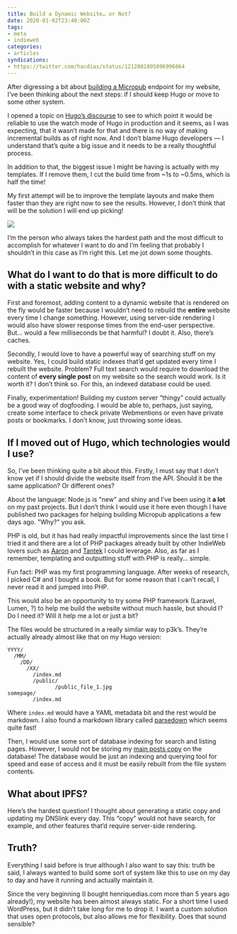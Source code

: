 ```yaml
---
title: Build a Dynamic Website… or Not?
date: 2020-01-02T23:40:00Z
tags:
- meta
- indieweb
categories:
- articles
syndications:
- https://twitter.com/hacdias/status/1212881805096996864
---
```


After digressing a bit about [building a Micropub](/2020/01/01/building-micropub) endpoint for my website, I’ve been thinking about the next steps: if I should keep Hugo or move to some other system.

<!--more-->

I opened a topic on [Hugo’s discourse](https://discourse.gohugo.io/t/use-hugo-watch-in-production/22599/14) to see to which point it would be reliable to use the watch mode of Hugo in production and it seems, as I was expecting, that it wasn’t made for that and there is no way of making incremental builds as of right now. And I don’t blame Hugo developers — I understand that’s quite a big issue and it needs to be a really thoughtful process.

In addition to that, the biggest issue I might be having is actually with my templates. If I remove them, I cut the build time from ~1s to ~0.5ms, which is half the time!

My first attempt will be to improve the template layouts and make them faster than they are right now to see the results. However, I don’t think that will be the solution I will end up picking!

![](https://cdn.hacdias.com/media/2020-01-comic-social.jpg?class=invert)

I’m the person who always takes the hardest path and the most difficult to accomplish for whatever I want to do and I’m feeling that probably I shouldn’t in this case as I’m right this. Let me jot down some thoughts.

## What do I want to do that is more difficult to do with a static website and why?

First and foremost, adding content to a dynamic website that is rendered on the fly would be faster because I wouldn’t need to rebuild the **entire** website every time I change something. However, using server-side rendering I would also have slower response times from the end-user perspective.  But…  would a few milliseconds be that harmful? I doubt it. Also, there’s caches.

Secondly, I would love to have a powerful way of searching stuff on my website. Yes, I could build static indexes that’d get updated every time I rebuilt the website. Problem? Full text search would require to download the content of **every single post** on my website so the search would work. Is it worth it? I don’t think so. For this, an indexed database could be used.

Finally, experimentation! Building my custom server “thingy” could actually be a good way of dogfooding.  I would be able to, perhaps, just saying, create some interface to check private Webmentions or even have private posts or bookmarks. I don’t know, just throwing some ideas.

## If I moved out of Hugo, which technologies would I use?

So, I’ve been thinking quite a bit about this. Firstly, I must say that I don’t know yet if I should divide the website itself from the API. Should it be the same application? Or different ones?

About the language: Node.js is "new" and shiny and I’ve been using it **a lot** on my past projects. But I don’t think I would use it here even though I have published two packages for helping building Micropub applications a few days ago. "Why?" you ask.

PHP is old, but it has had really impactful improvements since the last time I tried it and there are a lot of PHP packages already built by other IndieWeb lovers such as [Aaron](https://aaronparecki.com/) and [Tantek](http://tantek.com/) I could leverage. Also, as far as I remember, templating and outputting stuff with PHP is really… simple.

Fun fact: PHP was my first programming language. After weeks of research, I picked C# and I bought a book. But for some reason that I can't recall, I never read it and jumped into PHP.

This would also be an opportunity to try some PHP framework (Laravel, Lumen, ?) to help me build the website without much hassle, but should I? Do I need it? Will it help me a lot or just a bit?

The files would be structured in a really similar way to p3k’s. They’re actually already almost like that on my Hugo version:

```text
YYYY/
  /MM/
    /DD/
      /XX/
        /index.md
        /public/
               /public_file_1.jpg
somepage/
        /index.md
```

Where `index.md` would have a YAML metadata bit and the rest would be markdown. I also found a markdown library called [parsedown](https://parsedown.org) which seems quite fast!

Then, I would use some sort of database indexing for search and listing pages. However, I would not be storing my [main posts copy](https://indieweb.org/database-antipattern) on the database! The database would be just an indexing and querying tool for speed and ease of access and it must be easily rebuilt from the file system contents.

## What about IPFS?

Here’s the hardest question! I thought about generating a static copy and updating my DNSlink every day. This “copy” would not have search, for example, and other features that’d require server-side rendering.

## Truth?

Everything I said before is true although I also want to say this: truth be said, I always wanted to build some sort of system like this to use on my day to day and have it running and actually maintain it.

Since the very beginning (I bought henriquedias.com more than 5 years ago already!), my website has been almost always static. For a short time I used WordPress, but it didn’t take long for me to drop it. I want a custom solution that uses open protocols, but also allows me for flexibility. Does that sound sensible?
